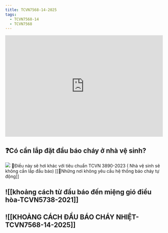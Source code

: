 ```yaml
---
title: TCVN7568-14-2025
tags:
  - TCVN7568-14
  - TCVN7568
---
```

<div style="position:relative;padding-top:max(60%,324px);width:100%;height:0;"><iframe style="position:absolute;border:none;width:100%;height:100%;left:0;top:0;" src="https://online.fliphtml5.com/ntjwsz/vyuf/"  seamless="seamless" scrolling="no" frameborder="0" allowtransparency="true" allowfullscreen="true" ></iframe></div>



## ❓Có cần lắp đặt đầu báo cháy ở nhà vệ sinh?
![](https://res.cloudinary.com/dcqf82eor/image/upload/f_auto/v1750743276/kysudienvn/upm5ynabhznbkqlu2nmb.png)
🚦Điều này sẽ hơi khác với tiêu chuẩn TCVN 3890-2023 ( Nhà vệ sinh sẽ không cần lắp đầu báo)
[[🚩Những nơi không yêu cầu hệ thống báo cháy tự động]]


## ![[khoảng cách từ đầu báo đến miệng gió điều hòa-TCVN5738-2021]]
## ![[KHOẢNG CÁCH ĐẦU BÁO CHÁY NHIỆT-TCVN7568-14-2025]]

